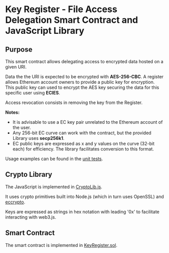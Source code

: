 # Key Register - File Access Delegation Smart Contract and JavaScript Library

## Purpose 

This smart contract allows delegating access to encrypted data hosted on a given URI. 

Data the the URI is expected to be encrypted with **AES-256-CBC**. A register allows Ethereum account owners to provide a public key for encryption. This public key can used to encrypt the AES key securing the data for this specific user using **ECIES**.

Access revocation consists in removing the key from the Register.

**Notes:**

- It is advisable to use a EC key pair unrelated to the Ethereum account of the user. 
- Any 256-bit EC curve can work with the contract, but the provided Library uses **secp256k1**.
- EC public keys are expressed as x and y values on the curve (32-bit each) for efficiency. The library facilitates conversion to this format.

Usage examples can be found in the [unit tests](https://github.com/cryptonicsconsulting/keyRegister/blob/master/test/keyRegister.js).

## Crypto Library

The JavaScript is implemented in [CryptoLib.js](https://github.com/cryptonicsconsulting/keyRegister/blob/master/cryptoLib.js). 

It uses crypto primitives built into Node.js (which in turn uses OpenSSL) and [eccrypto](https://github.com/bitchan/eccrypto).

Keys are expressed as strings in hex notation with leading '0x' to facilitate interacting with web3.js.

## Smart Contract

The smart contract is implemented in [KeyRegister.sol](https://github.com/cryptonicsconsulting/keyRegister/blob/master/contracts/KeyRegister.sol).

